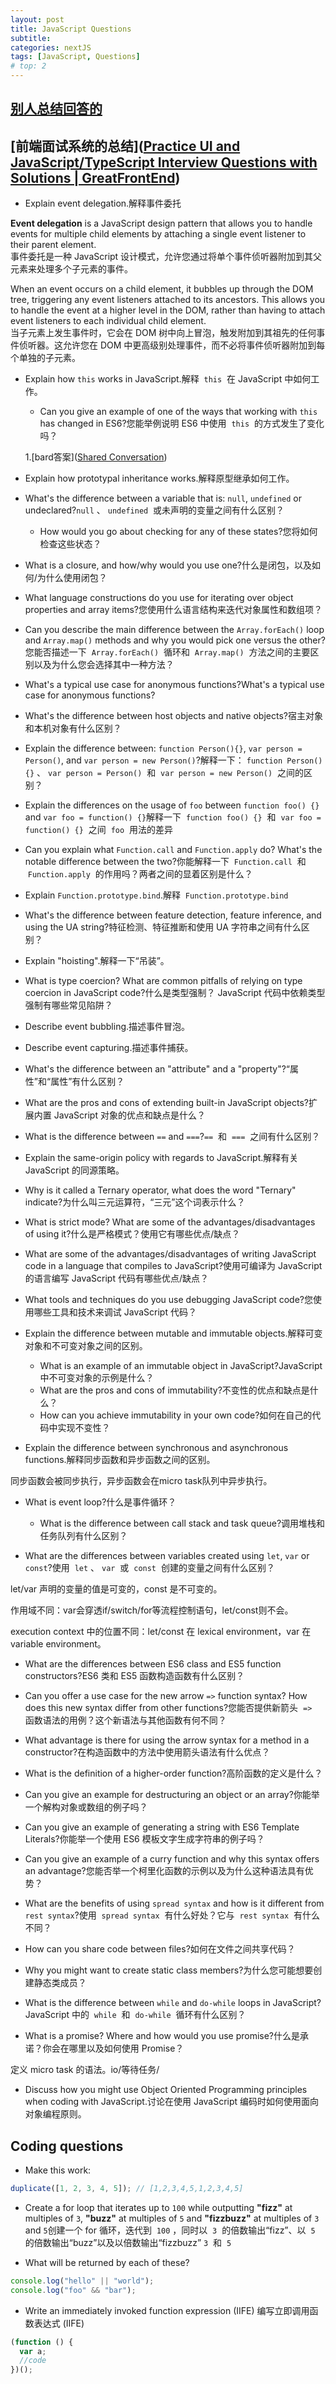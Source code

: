 ```yaml
---
layout: post
title: JavaScript Questions
subtitle:
categories: nextJS
tags: [JavaScript, Questions]
# top: 2
---
```


## [别人总结回答的](https://www.frontendinterviewhandbook.com/javascript-questions#:~:text=Can%20you%20give%20an%20example%20of%20one%20of%20the%20ways,caller%20from%20controlling%20context%20via%20.)

## [前端面试系统的总结]([Practice UI and JavaScript/TypeScript Interview Questions with Solutions | GreatFrontEnd](https://www.greatfrontend.com/prepare))

- Explain event delegation.解释事件委托

**Event delegation** is a JavaScript design pattern that allows you to handle events for multiple child elements by attaching a single event listener to their parent element.  
事件委托是一种 JavaScript 设计模式，允许您通过将单个事件侦听器附加到其父元素来处理多个子元素的事件。

When an event occurs on a child element, it bubbles up through the DOM tree, triggering any event listeners attached to its ancestors. This allows you to handle the event at a higher level in the DOM, rather than having to attach event listeners to each individual child element.  
当子元素上发生事件时，它会在 DOM 树中向上冒泡，触发附加到其祖先的任何事件侦听器。这允许您在 DOM 中更高级别处理事件，而不必将事件侦听器附加到每个单独的子元素。



- Explain how `this` works in JavaScript.解释  `this`  在 JavaScript 中如何工作。
  
  - Can you give an example of one of the ways that working with `this` has changed in ES6?您能举例说明 ES6 中使用  `this`  的方式发生了变化吗？
  
  1.[bard答案]([Shared Conversation](https://webapp.chatgpt4google.com/s/MjY5MTUz))

- Explain how prototypal inheritance works.解释原型继承如何工作。

- What's the difference between a variable that is: `null`, `undefined` or undeclared?`null` 、 `undefined`  或未声明的变量之间有什么区别？
  
  - How would you go about checking for any of these states?您将如何检查这些状态？

- What is a closure, and how/why would you use one?什么是闭包，以及如何/为什么使用闭包？

- What language constructions do you use for iterating over object properties and array items?您使用什么语言结构来迭代对象属性和数组项？

- Can you describe the main difference between the `Array.forEach()` loop and `Array.map()` methods and why you would pick one versus the other?您能否描述一下  `Array.forEach()`  循环和  `Array.map()`  方法之间的主要区别以及为什么您会选择其中一种方法？

- What's a typical use case for anonymous functions?What's a typical use case for anonymous functions?

- What's the difference between host objects and native objects?宿主对象和本机对象有什么区别？

- Explain the difference between: `function Person(){}`, `var person = Person()`, and `var person = new Person()`?解释一下： `function Person(){}` 、 `var person = Person()`  和  `var person = new Person()`  之间的区别？

- Explain the differences on the usage of `foo` between `function foo() {}` and `var foo = function() {}`解释一下  `function foo() {}`  和  `var foo = function() {}`  之间  `foo`  用法的差异

- Can you explain what `Function.call` and `Function.apply` do? What's the notable difference between the two?你能解释一下  `Function.call`  和  `Function.apply`  的作用吗？两者之间的显着区别是什么？

- Explain `Function.prototype.bind`.解释  `Function.prototype.bind`

- What's the difference between feature detection, feature inference, and using the UA string?特征检测、特征推断和使用 UA 字符串之间有什么区别？

- Explain "hoisting".解释一下“吊装”。

- What is type coercion? What are common pitfalls of relying on type coercion in JavaScript code?什么是类型强制？ JavaScript 代码中依赖类型强制有哪些常见陷阱？

- Describe event bubbling.描述事件冒泡。

- Describe event capturing.描述事件捕获。

- What's the difference between an "attribute" and a "property"?“属性”和“属性”有什么区别？

- What are the pros and cons of extending built-in JavaScript objects?扩展内置 JavaScript 对象的优点和缺点是什么？

- What is the difference between `==` and `===`?`==`  和  `===`  之间有什么区别？

- Explain the same-origin policy with regards to JavaScript.解释有关 JavaScript 的同源策略。

- Why is it called a Ternary operator, what does the word "Ternary" indicate?为什么叫三元运算符，“三元”这个词表示什么？

- What is strict mode? What are some of the advantages/disadvantages of using it?什么是严格模式？使用它有哪些优点/缺点？

- What are some of the advantages/disadvantages of writing JavaScript code in a language that compiles to JavaScript?使用可编译为 JavaScript 的语言编写 JavaScript 代码有哪些优点/缺点？

- What tools and techniques do you use debugging JavaScript code?您使用哪些工具和技术来调试 JavaScript 代码？

- Explain the difference between mutable and immutable objects.解释可变对象和不可变对象之间的区别。
  
  - What is an example of an immutable object in JavaScript?JavaScript 中不可变对象的示例是什么？
  - What are the pros and cons of immutability?不变性的优点和缺点是什么？
  - How can you achieve immutability in your own code?如何在自己的代码中实现不变性？

- Explain the difference between synchronous and asynchronous functions.解释同步函数和异步函数之间的区别。

同步函数会被同步执行，异步函数会在micro task队列中异步执行。

- What is event loop?什么是事件循环？
  
  - What is the difference between call stack and task queue?调用堆栈和任务队列有什么区别？

- What are the differences between variables created using `let`, `var` or `const`?使用  `let` 、 `var`  或  `const`  创建的变量之间有什么区别？

let/var 声明的变量的值是可变的，const 是不可变的。

作用域不同：var会穿透if/switch/for等流程控制语句，let/const则不会。

execution context 中的位置不同：let/const 在 lexical environment，var 在 variable environment。

- What are the differences between ES6 class and ES5 function constructors?ES6 类和 ES5 函数构造函数有什么区别？

- Can you offer a use case for the new arrow `=>` function syntax? How does this new syntax differ from other functions?您能否提供新箭头  `=>`  函数语法的用例？这个新语法与其他函数有何不同？

- What advantage is there for using the arrow syntax for a method in a constructor?在构造函数中的方法中使用箭头语法有什么优点？

- What is the definition of a higher-order function?高阶函数的定义是什么？

- Can you give an example for destructuring an object or an array?你能举一个解构对象或数组的例子吗？

- Can you give an example of generating a string with ES6 Template Literals?你能举一个使用 ES6 模板文字生成字符串的例子吗？

- Can you give an example of a curry function and why this syntax offers an advantage?您能否举一个柯里化函数的示例以及为什么这种语法具有优势？

- What are the benefits of using `spread syntax` and how is it different from `rest syntax`?使用  `spread syntax`  有什么好处？它与  `rest syntax`  有什么不同？

- How can you share code between files?如何在文件之间共享代码？

- Why you might want to create static class members?为什么您可能想要创建静态类成员？

- What is the difference between `while` and `do-while` loops in JavaScript?JavaScript 中的  `while`  和  `do-while`  循环有什么区别？

- What is a promise? Where and how would you use promise?什么是承诺？你会在哪里以及如何使用 Promise？

定义 micro task 的语法。io/等待任务/

- Discuss how you might use Object Oriented Programming principles when coding with JavaScript.讨论在使用 JavaScript 编码时如何使用面向对象编程原则。

## Coding questions

- Make this work:

```javascript
duplicate([1, 2, 3, 4, 5]); // [1,2,3,4,5,1,2,3,4,5]
```

- Create a for loop that iterates up to `100` while outputting **"fizz"** at multiples of `3`, **"buzz"** at multiples of `5` and **"fizzbuzz"** at multiples of `3` and `5`创建一个 for 循环，迭代到  `100` ，同时以  `3`  的倍数输出“fizz”、以  `5`  的倍数输出“buzz”以及以倍数输出“fizzbuzz” `3`  和  `5`

- What will be returned by each of these?

```javascript
console.log("hello" || "world");
console.log("foo" && "bar");
```

- Write an immediately invoked function expression (IIFE) 编写立即调用函数表达式 (IIFE)

```javascript
(function () {
  var a;
  //code
})();
```
